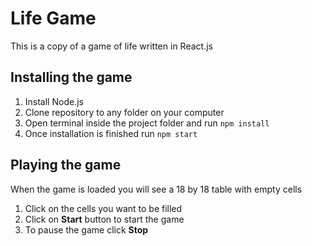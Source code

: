 # Life Game

This is a copy of a game of life written in React.js

## Installing the game

1. Install Node.js
2. Clone repository to any folder on your computer
3. Open terminal inside the project folder and run `npm install`
4. Once installation is finished run `npm start`

## Playing the game

When the game is loaded you will see a 18 by 18 table with empty cells

1. Click on the cells you want to be filled
2. Click on **Start** button to start the game
3. To pause the game click **Stop**
